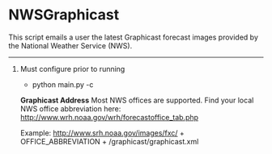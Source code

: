 # NWSGraphicast

This script emails a user the latest Graphicast forecast images provided by the National Weather Service (NWS).

---

1. Must configure prior to running
	* python main.py -c
	
	**Graphicast Address**
	Most NWS offices are supported.
	Find your local NWS office abbreviation here: http://www.wrh.noaa.gov/wrh/forecastoffice_tab.php
	
	Example:
	http://www.srh.noaa.gov/images/fxc/ + OFFICE_ABBREVIATION + /graphicast/graphicast.xml
	
	